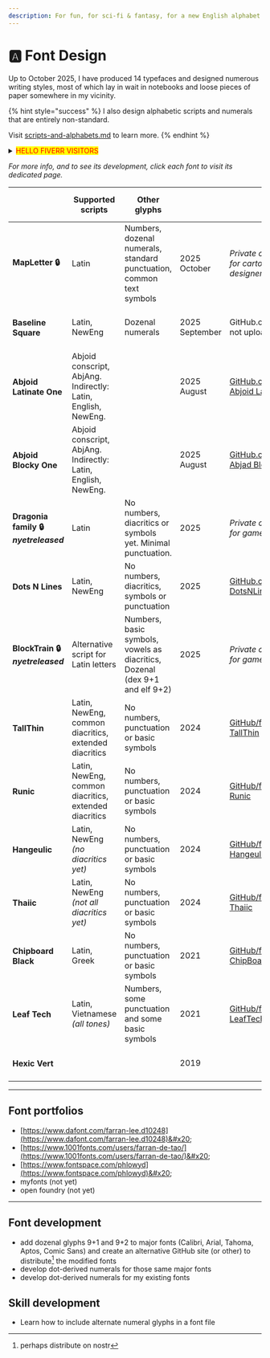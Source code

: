 ```yaml
---
description: For fun, for sci-fi & fantasy, for a new English alphabet.
---
```


# 🅰️ Font Design

Up to October 2025, I have produced 14 typefaces and designed numerous writing styles, most of which lay in wait in notebooks and loose pieces of paper somewhere in my vicinity.

{% hint style="success" %}
I also design alphabetic scripts and numerals that are entirely non-standard.&#x20;

Visit [scripts-and-alphabets.md](../scripts-and-alphabets.md "mention") to learn more.
{% endhint %}

<details>

<summary><mark style="color:red;">HELLO FIVERR VISITORS</mark></summary>

{% hint style="danger" %}
### HELLO FIVERR VISITORS!!! <a href="#hello-fiverr-visitors" id="hello-fiverr-visitors"></a>

### If you've arrived at this page from Fiverr, please consider this important information:

## Fiverr is an Israeli company, and the profits they make from our business-making on their website are therefore supporting the continued existence of their genocidal, apartheid colonial state.

## As part of the BDS initiative, I would like to not do business that supports their economy.

## If you prefer to not support entities such as this, please [email me](mailto:fuzzle6+gitbook@gmail.com) and we can take our business out of their platform.

### As always, it should be noted that I bear no ill-will towards Jews, and that the problem here is solely regarding colonialism, Zionism, apartheid, discriminatory murder and attempted genocide / territorial eviction.

I would prefer to not use Fiverr at all, but had my first clients on there before realising that it is an Israeli company. Now I have some reviews and a portfolio of projects, so it is my only lead generating platform.

You may be waiting for the ICJ to declare that they are committing a genocide. **I prefer to recognise that they are attempting a genocide and to prevent it before it reaches the definition requirements.**
{% endhint %}

</details>

_For more info, and to see its development, click each font to visit its dedicated page._

<table data-card-size="large" data-view="cards" data-full-width="false"><thead><tr><th></th><th>Supported scripts</th><th>Other glyphs</th><th></th><th></th><th data-hidden>Version</th><th data-hidden>Latest release</th><th data-hidden></th><th data-hidden></th><th data-hidden>Inception</th><th data-hidden data-card-cover data-type="image">Image</th><th data-hidden data-card-target data-type="content-ref">Portfolio page</th><th data-hidden data-type="image">Cover image (dark)</th><th data-hidden data-type="image">Cover image (dark)</th><th data-hidden data-card-cover-dark data-type="image">Cover image (dark)</th></tr></thead><tbody><tr><td><h4><strong>MapLetter 🔒</strong></h4></td><td>Latin</td><td>Numbers, dozenal numerals, standard punctuation, common text symbols</td><td>2025 October</td><td><em>Private commission for cartographic designer.</em> </td><td>3.006</td><td></td><td></td><td></td><td></td><td><a href="../../.gitbook/assets/Yu the sheep in MapLetter 3.png">Yu the sheep in MapLetter 3.png</a></td><td><a href="mapletter.md">mapletter.md</a></td><td><a href="../../.gitbook/assets/Yu the sheep in MapLetter 3 _Dark.png">Yu the sheep in MapLetter 3 _Dark.png</a></td><td><a href="../../.gitbook/assets/Yu the sheep in MapLetter 3 _Dark.png">Yu the sheep in MapLetter 3 _Dark.png</a></td><td><a href="../../.gitbook/assets/Yu the sheep in MapLetter 3 _Dark.png">Yu the sheep in MapLetter 3 _Dark.png</a></td></tr><tr><td><h4><strong>Baseline Square</strong></h4></td><td>Latin, NewEng</td><td>Dozenal numerals</td><td>2025 September</td><td>GitHub.com/fazzaan/ not uploaded yet</td><td></td><td></td><td></td><td></td><td></td><td><a href="../../.gitbook/assets/Artemis in Baseline Square _Light.png">Artemis in Baseline Square _Light.png</a></td><td><a href="baseline-square.md">baseline-square.md</a></td><td><a href="../../.gitbook/assets/Artemis in Baseline Square _Dark.png">Artemis in Baseline Square _Dark.png</a></td><td><a href="../../.gitbook/assets/Artemis in Baseline Square _Dark.png">Artemis in Baseline Square _Dark.png</a></td><td><a href="../../.gitbook/assets/Artemis in Baseline Square _Dark.png">Artemis in Baseline Square _Dark.png</a></td></tr><tr><td><h4><strong>Abjoid Latinate One</strong></h4></td><td>Abjoid conscript, AbjAng. Indirectly: Latin, English, NewEng.</td><td></td><td>2025 August</td><td><a href="https://github.com/fazzaan/font-abjoid-latinate-one">GitHub.com/fazzaan/ Abjoid Latinate One</a> </td><td></td><td></td><td></td><td></td><td></td><td><a href="../../.gitbook/assets/Dancing Queen in Abjoid Latinate One _Light.png">Dancing Queen in Abjoid Latinate One _Light.png</a></td><td><a href="abjoid-latinate-one.md">abjoid-latinate-one.md</a></td><td></td><td></td><td><a href="../../.gitbook/assets/Dancing Queen in Abjoid Latinate One _Dark.png">Dancing Queen in Abjoid Latinate One _Dark.png</a></td></tr><tr><td><h4><strong>Abjoid Blocky One</strong></h4></td><td>Abjoid conscript, AbjAng. Indirectly: Latin, English, NewEng.</td><td></td><td>2025 August</td><td><a href="https://github.com/fazzaan/font-abjad-blocky-one">GitHub.com/fazzaan/ Abjad Blocky One</a> </td><td></td><td></td><td></td><td></td><td></td><td><a href="../../.gitbook/assets/Dancing Queen in Abjoid Blocky One _Light.png">Dancing Queen in Abjoid Blocky One _Light.png</a></td><td><a href="abjoid-blocky-one.md">abjoid-blocky-one.md</a></td><td></td><td><a href="../../.gitbook/assets/Dancing Queen in Abjoid Blocky One _Dark.png">Dancing Queen in Abjoid Blocky One _Dark.png</a></td><td><a href="../../.gitbook/assets/Dancing Queen in Abjoid Blocky One _Dark.png">Dancing Queen in Abjoid Blocky One _Dark.png</a></td></tr><tr><td><h4><strong>Dragonia family</strong> 🔒 <em>nyetreleased</em></h4></td><td>Latin</td><td>No numbers, diacritics or symbols yet. Minimal punctuation.</td><td>2025</td><td><em>Private commission for game developer.</em> </td><td></td><td></td><td></td><td></td><td></td><td><a href="../../.gitbook/assets/Dancing Queen in Dragonia Quill Standard _Light.png">Dancing Queen in Dragonia Quill Standard _Light.png</a></td><td><a href="dragonia.md">dragonia.md</a></td><td></td><td></td><td><a href="../../.gitbook/assets/Dancing Queen in Dragonia Quill Standard _Dark.png">Dancing Queen in Dragonia Quill Standard _Dark.png</a></td></tr><tr><td><h4><strong>Dots N Lines</strong></h4></td><td>Latin, NewEng</td><td>No numbers, diacritics, symbols or punctuation</td><td>2025</td><td><a href="https://github.com/fazzaan/font-dotsnlines">GitHub.com/fazzaan/ DotsNLines</a> </td><td>1.11</td><td>12 March 2025</td><td>Bēhance link</td><td>Font sites</td><td>10 March 2025</td><td><a href="../../.gitbook/assets/Screenshot Windows Font Settings inverted.png">Screenshot Windows Font Settings inverted.png</a></td><td><a href="dots-n-lines.md">dots-n-lines.md</a></td><td></td><td></td><td></td></tr><tr><td><h4><strong>BlockTrain 🔒</strong> <em>nyetreleased</em></h4></td><td>Alternative script for Latin letters</td><td>Numbers, basic symbols, vowels as diacritics, Dozenal (dex 9+1 and elf 9+2)</td><td>2025</td><td><em>Private commission for game developer.</em> </td><td></td><td></td><td>Bēhance link</td><td>Font sites</td><td>March 2025</td><td><a href="../../.gitbook/assets/image_2025-03-24_163852377.png">image_2025-03-24_163852377.png</a></td><td><a href="blocktrain.md">blocktrain.md</a></td><td></td><td></td><td></td></tr><tr><td><h4><strong>TallThin</strong></h4></td><td>Latin, NewEng, common diacritics, extended diacritics</td><td>No numbers, punctuation or basic symbols</td><td>2024</td><td><a href="https://github.com/fazzaan/font-tallthin">GitHub/fazzaan/ TallThin</a></td><td>2.001</td><td>30th Oct 2024</td><td><em>Bēhance link</em></td><td>Font sites</td><td>October 2024</td><td><a href="../../.gitbook/assets/TallThin Font Cover landscape.svg">TallThin Font Cover landscape.svg</a></td><td><a href="tallthin.md">tallthin.md</a></td><td></td><td></td><td></td></tr><tr><td><h4><strong>Runic</strong></h4></td><td>Latin, NewEng, common diacritics, extended diacritics</td><td>No numbers, punctuation or basic symbols</td><td>2024</td><td><a href="https://github.com/fazzaan/font-runic">GitHub/fazzaan/ Runic</a></td><td>1.003</td><td>5th Oct 2024</td><td><em>Bēhance link</em></td><td><em>Font sites</em></td><td>October 2024</td><td><a href="../../.gitbook/assets/Runic Font Cover landscape.svg">Runic Font Cover landscape.svg</a></td><td><a href="runic.md">runic.md</a></td><td></td><td></td><td></td></tr><tr><td><h4><strong>Hangeulic</strong></h4></td><td>Latin, NewEng <em>(no diacritics yet)</em></td><td>No numbers, punctuation or basic symbols</td><td>2024</td><td><a href="https://github.com/fazzaan/font-hangeulic">GitHub/fazzaan/ Hangeulic</a></td><td>1.005</td><td>24th May 2024</td><td>Behance</td><td>Font sites</td><td>May 2024</td><td><a href="../../.gitbook/assets/Hangeulic Font Cover landscape.svg">Hangeulic Font Cover landscape.svg</a></td><td><a href="hangeulic.md">hangeulic.md</a></td><td></td><td></td><td></td></tr><tr><td><h4><strong>Thaiic</strong></h4></td><td>Latin, NewEng <em>(not all diacritics yet)</em></td><td>No numbers, punctuation or basic symbols</td><td>2024</td><td><a href="https://github.com/fazzaan/font-thaiic">GitHub/fazzaan/ Thaiic</a></td><td>1.003</td><td>5th Oct 2024</td><td>behance</td><td>font sites</td><td>May 2024</td><td><a href="../../.gitbook/assets/Thaiic Font Cover landscape.svg">Thaiic Font Cover landscape.svg</a></td><td><a href="thaiic.md">thaiic.md</a></td><td></td><td></td><td></td></tr><tr><td><h4><strong>Chipboard Black</strong></h4></td><td>Latin, Greek</td><td>No numbers, punctuation or basic symbols</td><td>2021</td><td><a href="https://github.com/fazzaan/font-chipboard">GitHub/fazzaan/ ChipBoard</a></td><td>1.100</td><td>16th Jul 2021</td><td>Behance</td><td>font sites</td><td>July 2021</td><td><a href="../../.gitbook/assets/Chipboard Black Font Cover landscape.svg">Chipboard Black Font Cover landscape.svg</a></td><td><a href="chipboard-black.md">chipboard-black.md</a></td><td></td><td></td><td></td></tr><tr><td><h4><strong>Leaf Tech</strong></h4></td><td>Latin, Vietnamese <em>(all tones)</em></td><td>Numbers, some punctuation and some basic symbols</td><td>2021</td><td><a href="https://github.com/fazzaan/font-leaftech">GitHub/fazzaan/ LeafTech</a></td><td>1.371</td><td>28th Jul 2021</td><td>behance</td><td>font sites</td><td>March 2021</td><td><a href="../../.gitbook/assets/Leaf Tech Font Cover landscape.svg">Leaf Tech Font Cover landscape.svg</a></td><td><a href="leaf-tech.md">leaf-tech.md</a></td><td></td><td></td><td></td></tr><tr><td><h4><strong>Hexic Vert</strong></h4></td><td></td><td></td><td>2019</td><td></td><td></td><td></td><td></td><td></td><td></td><td></td><td><a href="hexic-vert.md">hexic-vert.md</a></td><td></td><td></td><td></td></tr></tbody></table>

***

## Font portfolios

* [https://www.dafont.com/farran-lee.d10248](https://www.dafont.com/farran-lee.d10248)&#x20;
* [https://www.1001fonts.com/users/farran-de-tao/](https://www.1001fonts.com/users/farran-de-tao/)&#x20;
* [https://www.fontspace.com/phlowyd](https://www.fontspace.com/phlowyd)&#x20;
* myfonts (not yet)&#x20;
* open foundry (not yet)&#x20;



***

## Font development

* add dozenal glyphs 9+1 and 9+2 to major fonts (Calibri, Arial, Tahoma, Aptos, Comic Sans) and create an alternative GitHub site (or other) to distribute[^1] the modified fonts
* develop dot-derived numerals for those same major fonts
* develop dot-derived numerals for my existing fonts

## Skill development

* Learn how to include alternate numeral glyphs in a font file

[^1]: perhaps distribute on nostr
